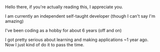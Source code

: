 Hello there, if you're actually reading this, I appreciate you.

I am currently an independent self-taught developer (though I can't say I'm amazing)

I've been coding as a hobby for about 6 years (off and on)

I got pretty serious about learning and making applications ~1 year ago.
Now I just kind of do it to pass the time.

<!---
POPINxxCAPS/POPINxxCAPS is a ✨ special ✨ repository because its `README.md` (this file) appears on your GitHub profile.
You can click the Preview link to take a look at your changes.
--->
